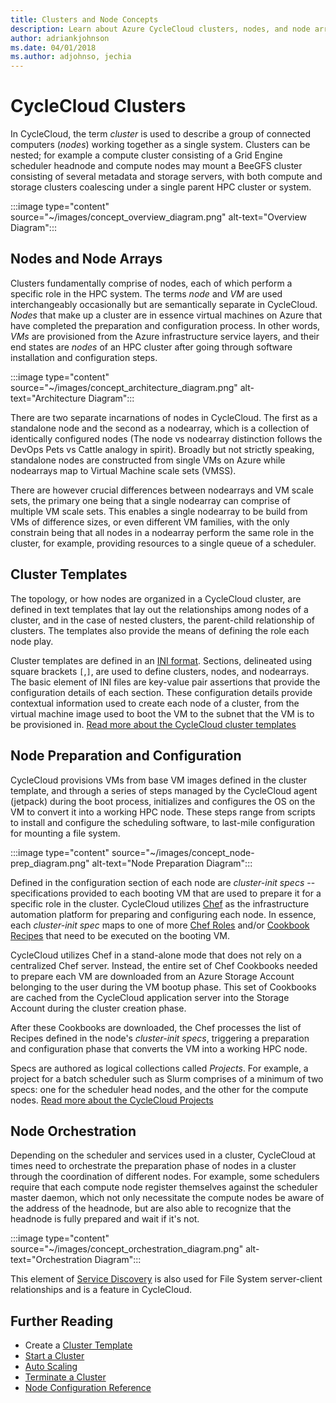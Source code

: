 ```yaml
---
title: Clusters and Node Concepts
description: Learn about Azure CycleCloud clusters, nodes, and node arrays.
author: adriankjohnson
ms.date: 04/01/2018
ms.author: adjohnso, jechia
---
```


# CycleCloud Clusters

In CycleCloud, the term *cluster* is used to describe a group of connected computers (*nodes*) working together as a single system. Clusters can be nested; for example a compute cluster consisting of a Grid Engine scheduler headnode and compute nodes may mount a BeeGFS cluster consisting of several metadata and storage servers, with both compute and storage clusters coalescing under a single parent HPC cluster or system.

:::image type="content" source="~/images/concept_overview_diagram.png" alt-text="Overview Diagram":::

## Nodes and Node Arrays

Clusters fundamentally comprise of nodes, each of which perform a specific role in the HPC system. The terms *node* and *VM* are used interchangeably occasionally but are semantically separate in CycleCloud. *Nodes* that make up a cluster are in essence virtual machines on Azure that have completed the preparation and configuration process. In other words, *VMs* are provisioned from the Azure infrastructure service layers, and their end states are *nodes* of an HPC cluster after going through software installation and configuration steps.

:::image type="content" source="~/images/concept_architecture_diagram.png" alt-text="Architecture Diagram":::

There are two separate incarnations of nodes in CycleCloud. The first as a standalone node and the second as a nodearray, which is a collection of identically configured nodes (The node vs nodearray distinction follows the DevOps Pets vs Cattle analogy in spirit). Broadly but not strictly speaking, standalone nodes are constructed from single VMs on Azure while nodearrays map to Virtual Machine scale sets (VMSS). 

There are however crucial differences between nodearrays and VM scale sets, the primary one being that a single nodearray can comprise of multiple VM scale sets. This enables a single nodearray to be build from VMs of difference sizes, or even different VM families, with the only constrain being that all nodes in a nodearray perform the same role in the cluster, for example, providing resources to a single queue of a scheduler.

## Cluster Templates

The topology, or how nodes are organized in a CycleCloud cluster, are defined in text templates that lay out the relationships among nodes of a cluster, and in the case of nested clusters, the parent-child relationship of clusters. The templates also provide the means of defining the role each node play. 

Cluster templates are defined in an [INI format](https://en.wikipedia.org/wiki/INI_file). Sections, delineated using square brackets `[`,`]`, are used to define clusters, nodes, and nodearrays. The basic element of INI files are key-value pair assertions that provide the configuration details of each section. These configuration details provide contextual information used to create each node of a cluster, from the virtual machine image used to boot the VM to the subnet that the VM is to be provisioned in. [Read more about the CycleCloud cluster templates](~/how-to/cluster-templates.md)

## Node Preparation and Configuration

CycleCloud provisions VMs from base VM images defined in the cluster template, and through a series of steps managed by the CycleCloud agent (jetpack) during the boot process, initializes and configures the OS on the VM to convert it into a working HPC node. These steps range from scripts to install and configure the scheduling software, to last-mile configuration for mounting a file system.

:::image type="content" source="~/images/concept_node-prep_diagram.png" alt-text="Node Preparation Diagram":::

Defined in the configuration section of each node are *cluster-init specs* -- specifications provided to each booting VM that are used to prepare it for a specific role in the cluster. CycleCloud utilizes [Chef](https://www.chef.io) as the infrastructure automation platform for preparing and configuring each node. In essence, each *cluster-init spec* maps to one of more [Chef Roles](https://docs.chef.io/roles.html) and/or [Cookbook Recipes](https://docs.chef.io/recipes.html) that need to be executed on the booting VM. 

CycleCloud utilizes Chef in a stand-alone mode that does not rely on a centralized Chef server. Instead, the entire set of Chef Cookbooks needed to prepare each VM are downloaded from an Azure Storage Account belonging to the user during the VM bootup phase. This set of Cookbooks are cached from the CycleCloud application server into the Storage Account during the cluster creation phase. 

After these Cookbooks are downloaded, the Chef processes the list of Recipes defined in the node's *cluster-init specs*, triggering a preparation and configuration phase that converts the VM into a working HPC node.

Specs are authored as logical collections called *Projects*. For example, a project for a batch scheduler such as Slurm comprises of a minimum of two specs: one for the scheduler head nodes, and the other for the compute nodes. [Read more about the CycleCloud Projects](../projects.md) 

## Node Orchestration

Depending on the scheduler and services used in a cluster, CycleCloud at times need to orchestrate the preparation phase of nodes in a cluster through the coordination of different nodes. For example, some schedulers require that each compute node register themselves against the scheduler master daemon, which not only necessitate the compute nodes be aware of the address of the headnode, but are also able to recognize that the headnode is fully prepared and wait if it's not.

:::image type="content" source="~/images/concept_orchestration_diagram.png" alt-text="Orchestration Diagram":::

This element of [Service Discovery](https://en.wikipedia.org/wiki/Service_discovery) is also used for File System server-client relationships and is a feature in CycleCloud.


## Further Reading

* Create a [Cluster Template](~/how-to/cluster-templates.md)
* [Start a Cluster](~/how-to/start-cluster.md)
* [Auto Scaling](~/how-to/configure-autoscaling.md)
* [Terminate a Cluster](~/how-to/terminate-cluster.md)
* [Node Configuration Reference](~/cluster-references/configuration-reference.md)

